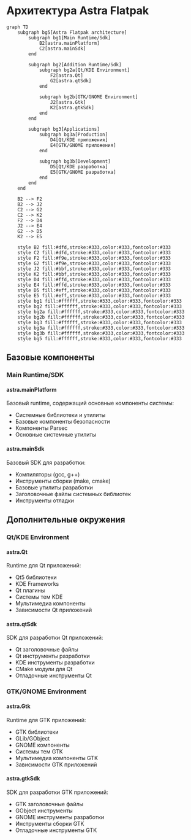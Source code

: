 # Архитектура Astra Flatpak

```mermaid
graph TD
    subgraph bg5[Astra Flatpak architecture]
        subgraph bg1[Main Runtime/Sdk]
            B2[astra.mainPlatform]
            C2[astra.mainSdk]
        end

        subgraph bg2[Addition Runtime/Sdk]
            subgraph bg2a[Qt/KDE Environment]
                F2[astra.Qt]
                G2[astra.qtSdk]
            end

            subgraph bg2b[GTK/GNOME Environment]
                J2[astra.Gtk]
                K2[astra.gtkSdk]
            end
        end

        subgraph bg3[Applications]
            subgraph bg3a[Production]
                D4[Qt/KDE приложения]
                E4[GTK/GNOME приложения]
            end

            subgraph bg3b[Development]
                D5[Qt/KDE разработка]
                E5[GTK/GNOME разработка]
            end
        end
    end

    B2 --> F2
    B2 --> J2
    C2 --> G2
    C2 --> K2
    F2 --> D4
    J2 --> E4
    G2 --> D5
    K2 --> E5

    style B2 fill:#dfd,stroke:#333,color:#333,fontcolor:#333
    style C2 fill:#dfd,stroke:#333,color:#333,fontcolor:#333
    style F2 fill:#f9e,stroke:#333,color:#333,fontcolor:#333
    style G2 fill:#f9e,stroke:#333,color:#333,fontcolor:#333
    style J2 fill:#bbf,stroke:#333,color:#333,fontcolor:#333
    style K2 fill:#bbf,stroke:#333,color:#333,fontcolor:#333
    style D4 fill:#ffd,stroke:#333,color:#333,fontcolor:#333
    style E4 fill:#ffd,stroke:#333,color:#333,fontcolor:#333
    style D5 fill:#eff,stroke:#333,color:#333,fontcolor:#333
    style E5 fill:#eff,stroke:#333,color:#333,fontcolor:#333
    style bg1 fill:#ffffff,stroke:#333,color:#333,fontcolor:#333
    style bg2 fill:#ffffff,stroke:#333,color:#333,fontcolor:#333
    style bg2a fill:#ffffff,stroke:#333,color:#333,fontcolor:#333
    style bg2b fill:#ffffff,stroke:#333,color:#333,fontcolor:#333
    style bg3 fill:#ffffff,stroke:#333,color:#333,fontcolor:#333
    style bg3a fill:#ffffff,stroke:#333,color:#333,fontcolor:#333
    style bg3b fill:#ffffff,stroke:#333,color:#333,fontcolor:#333
    style bg5 fill:#ffffff,stroke:#333,color:#333,fontcolor:#333
```

## Базовые компоненты

### Main Runtime/SDK

#### astra.mainPlatform
Базовый runtime, содержащий основные компоненты системы:
- Системные библиотеки и утилиты
- Базовые компоненты безопасности
- Компоненты Parsec
- Основные системные утилиты

#### astra.mainSdk
Базовый SDK для разработки:
- Компиляторы (gcc, g++)
- Инструменты сборки (make, cmake)
- Базовые утилиты разработки
- Заголовочные файлы системных библиотек
- Инструменты отладки

## Дополнительные окружения

### Qt/KDE Environment

#### astra.Qt
Runtime для Qt приложений:
- Qt5 библиотеки
- KDE Frameworks
- Qt плагины
- Системы тем KDE
- Мультимедиа компоненты
- Зависимости Qt приложений

#### astra.qtSdk
SDK для разработки Qt приложений:
- Qt заголовочные файлы
- Qt инструменты разработки
- KDE инструменты разработки
- CMake модули для Qt
- Отладочные инструменты Qt

### GTK/GNOME Environment

#### astra.Gtk
Runtime для GTK приложений:
- GTK библиотеки
- GLib/GObject
- GNOME компоненты
- Системы тем GTK
- Мультимедиа компоненты GTK
- Зависимости GTK приложений

#### astra.gtkSdk
SDK для разработки GTK приложений:
- GTK заголовочные файлы
- GObject инструменты
- GNOME инструменты разработки
- Инструменты сборки GTK
- Отладочные инструменты GTK

